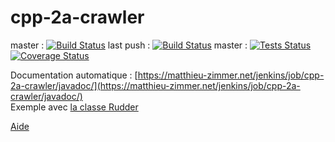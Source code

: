 # cpp-2a-crawler
master : [![Build Status](https://img.shields.io/jenkins/s/https/matthieu-zimmer.net/jenkins/job/cpp-2a-crawler.svg)](https://matthieu-zimmer.net/jenkins/job/cpp-2a-crawler/)
last push : [![Build Status](https://img.shields.io/jenkins/s/https/matthieu-zimmer.net/jenkins/job/cpp-2a-crawler-all.svg)](https://matthieu-zimmer.net/jenkins/job/cpp-2a-crawler-all/)
master : [![Tests Status](https://img.shields.io/jenkins/t/https/matthieu-zimmer.net/jenkins/job/cpp-2a-crawler.svg)](https://matthieu-zimmer.net/jenkins/job/cpp-2a-crawler/)
[![Coverage Status](https://matthieu-zimmer.net/jenkins/buildStatus/coverageIcon?job=cpp-2a-crawler)](https://matthieu-zimmer.net/jenkins/job/cpp-2a-crawler/lastBuild/jacoco/)

Documentation automatique : [https://matthieu-zimmer.net/jenkins/job/cpp-2a-crawler/javadoc/](https://matthieu-zimmer.net/jenkins/job/cpp-2a-crawler/javadoc/) \
Exemple avec [la classe Rudder](https://matthieu-zimmer.net/jenkins/job/cpp-2a-crawler/javadoc/cpp2017/rudder/Rudder.html)

[Aide](https://github.com/matthieu637/cpp-2a-crawler/wiki)

